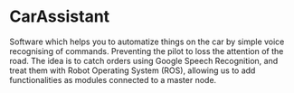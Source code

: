 # CarAssistant
Software which helps you to automatize things on the car by simple voice recognising of commands. 
Preventing the pilot to loss the attention of the road.
The idea is to catch orders using Google Speech Recognition, and treat them with Robot Operating System (ROS),
allowing us to add functionalities as modules connected to a master node.
